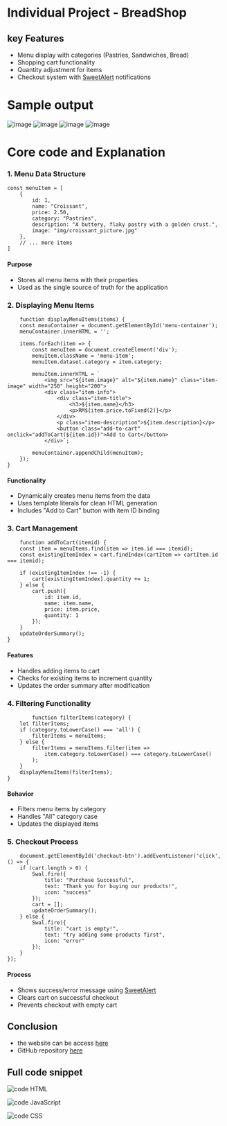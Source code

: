 # Individual Project - BreadShop

## key Features

-   Menu display with categories (Pastries, Sandwiches, Bread)
-   Shopping cart functionality
-   Quantity adjustment for items
-   Checkout system with [SweetAlert](https://sweetalert2.github.io/) notifications

# Sample output
![image](./misc/Screenshot%202025-05-24%20214309.png)
![image](./misc/Screenshot%202025-05-24%20214340.png)
![image](./misc/Screenshot%202025-05-24%20214423.png)
![image](./misc/Screenshot%202025-05-24%20215750.png)

# Core code and Explanation

### 1.  Menu Data Structure

    
    const menuItem = [
        {
            id: 1,
            name: "Croissant",
            price: 2.50,
            category: "Pastries",
            description: "A buttery, flaky pastry with a golden crust.",
            image: "img/croissant_picture.jpg"
        },
        // ... more items
    ]

#### Purpose
-   Stores all menu items with their properties
-   Used as the single source of truth for the application

### 2.  Displaying Menu Items

        function displayMenuItems(items) {
        const menuContainer = document.getElementById('menu-container');
        menuContainer.innerHTML = '';
        
        items.forEach(item => {
            const menuItem = document.createElement('div');
            menuItem.className = 'menu-item';
            menuItem.dataset.category = item.category;
            
            menuItem.innerHTML = `
                <img src="${item.image}" alt="${item.name}" class="item-image" width="250" height="200">
                <div class="item-info">
                    <div class="item-title">
                        <h3>${item.name}</h3>
                        <p>RM${item.price.toFixed(2)}</p>
                    </div>
                    <p class="item-description">${item.description}</p>
                    <button class="add-to-cart" onclick="addToCart(${item.id})">Add to Cart</button>
                </div>`;
            
            menuContainer.appendChild(menuItem);    
        });
    }

#### Functionality
-   Dynamically creates menu items from the data
-   Uses template literals for clean HTML generation
-   Includes "Add to Cart" button with item ID binding

### 3.  Cart Management
    
        function addToCart(itemid) {
        const item = menuItems.find(item => item.id === itemid);
        const existingItemIndex = cart.findIndex(cartItem => cartItem.id === itemid);

        if (existingItemIndex !== -1) {
            cart[existingItemIndex].quantity += 1;
        } else {
            cart.push({
                id: item.id,
                name: item.name,
                price: item.price,
                quantity: 1
            });
        }
        updateOrderSummary();
    }

#### Features
-   Handles adding items to cart
-   Checks for existing items to increment quantity
-   Updates the order summary after modification

### 4.  Filtering Functionality

            function filterItems(category) {
        let filterItems;
        if (category.toLowerCase() === 'all') {
            filterItems = menuItems;
        } else {
            filterItems = menuItems.filter(item => 
                item.category.toLowerCase() === category.toLowerCase()
            );
        }
        displayMenuItems(filterItems);
    }

#### Behavior
-   Filters menu items by category
-   Handles "All" category case
-   Updates the displayed items

### 5.  Checkout Process

        document.getElementById('checkout-btn').addEventListener('click', () => {
        if (cart.length > 0) {
            Swal.fire({
                title: "Purchase Successful",
                text: "Thank you for buying our products!",
                icon: "success"
            });
            cart = [];
            updateOrderSummary();
        } else {
            Swal.fire({
                title: "cart is empty!",
                text: "try adding some products first",
                icon: "error"
            });
        }
    });

#### Process
-   Shows success/error message using [SweetAlert](https://sweetalert2.github.io/)
-   Clears cart on successful checkout
-   Prevents checkout with empty cart

## Conclusion

-  the website can be access [here](https://mal49.github.io/BreadShop/)
-  GitHub repository [here](https://github.com/mal49/BreadShop)

## Full code snippet

![code](./misc/code.png)
HTML

![code](./misc/code2.png)
JavaScript

![code](./misc/code3.png)
CSS